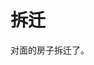 # 拆迁

对面的房子拆迁了。

<ImgView title="拆迁" url="https://4.z.wiki/autoupload/20240413/BPGV.IMG_1767.HEIC.jpg" />

